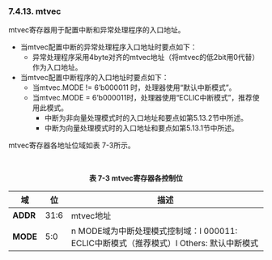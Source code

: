 ### **7.4.13. mtvec**

mtvec寄存器用于配置中断和异常处理程序的入口地址。

- 当mtvec配置中断的异常处理程序入口地址时要点如下：
  - 异常处理程序采用4byte对齐的mtvec地址（将mtvec的低2bit用0代替）作为入口地址。
- 当mtvec配置中断程序的入口地址时要点如下：
  - 当mtvec.MODE != 6’b000011 时，处理器使用“默认中断模式”。 
  - 当mtvec.MODE = 6’b000011时，处理器使用“ECLIC中断模式”，推荐使用此模式。
    - 中断为非向量处理模式时的入口地址和要点如第5.13.2节中所述。 
    - 中断为向量处理模式时的入口地址和要点如第5.13.1节中所述。 

mtvec寄存器各地址位域如表 7-3所示。



​                                                  **<center>表 7-3 mtvec寄存器各控制位</center>**

| **域**   | **位** | **描述**                                                     |
| -------- | ------ | ------------------------------------------------------------ |
| **ADDR** | 31:6   | mtvec地址                                                    |
| **MODE** | 5:0    | n MODE域为中断处理模式控制域：l 000011: ECLIC中断模式（推荐模式）l Others: 默认中断模式 |

